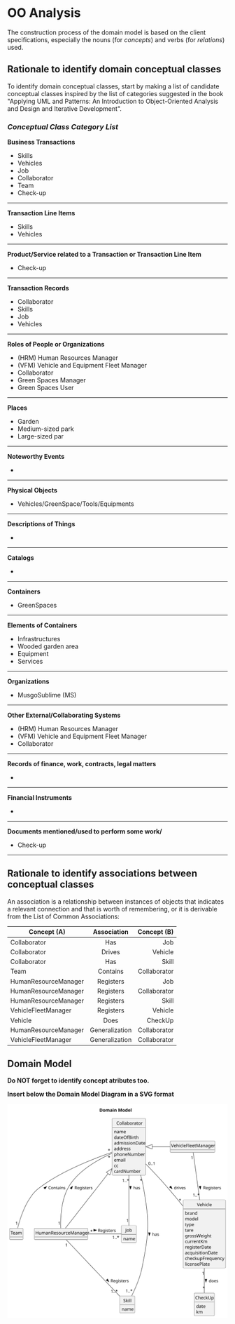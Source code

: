 # OO Analysis

The construction process of the domain model is based on the client specifications, especially the nouns (for _concepts_) and verbs (for _relations_) used.

## Rationale to identify domain conceptual classes
To identify domain conceptual classes, start by making a list of candidate conceptual classes inspired by the list of categories suggested in the book "Applying UML and Patterns: An Introduction to Object-Oriented Analysis and Design and Iterative Development".


### _Conceptual Class Category List_

**Business Transactions**

* Skills
* Vehicles
* Job
* Collaborator
* Team
* Check-up

---

**Transaction Line Items**

* Skills
* Vehicles

---

**Product/Service related to a Transaction or Transaction Line Item**

* Check-up

---

**Transaction Records**

* Collaborator
* Skills
* Job
* Vehicles



---  

**Roles of People or Organizations**

* (HRM) Human Resources Manager
* (VFM) Vehicle and Equipment Fleet Manager
* Collaborator
* Green Spaces Manager
* Green Spaces User


---

**Places**

* Garden
* Medium-sized park
* Large-sized par
  

---

**Noteworthy Events**

* 

---

**Physical Objects**

* Vehicles/GreenSpace/Tools/Equipments

---

**Descriptions of Things**

* 

---

**Catalogs**

* 

---

**Containers**

* GreenSpaces

---

**Elements of Containers**

* Infrastructures
* Wooded garden area
* Equipment
* Services

---

**Organizations**

* MusgoSublime (MS)

---

**Other External/Collaborating Systems**

* (HRM) Human Resources Manager
* (VFM) Vehicle and Equipment Fleet Manager
* Collaborator
---

**Records of finance, work, contracts, legal matters**

* 

---

**Financial Instruments**

* 

---

**Documents mentioned/used to perform some work/**

* Check-up

---


## Rationale to identify associations between conceptual classes

An association is a relationship between instances of objects that indicates a relevant connection and that is worth of remembering, or it is derivable from the List of Common Associations:



| Concept (A) 	        | Association        | Concept (B)      |  
|-----------------------|:------------------:|-----------------:|
|Collaborator           |   Has	             |    Job           |
|Collaborator  	        |   Drives    	     |    Vehicle       |
|Collaborator  	        |   Has   	         |    Skill         |
|Team  	                |   Contains  	     |    Collaborator  |
|HumanResourceManager  	|   Registers    	 |    Job           |
|HumanResourceManager   |   Registers    	 |    Collaborator  |     
|HumanResourceManager  	|   Registers    	 |    Skill         |
|VehicleFleetManager  	|   Registers  	     |    Vehicle       |
|Vehicle  	            |   Does   	         |    CheckUp       |
|HumanResourceManager  	|   Generalization   |    Collaborator  |
|VehicleFleetManager    |   Generalization   |    Collaborator  |




## Domain Model

**Do NOT forget to identify concept atributes too.**

**Insert below the Domain Model Diagram in a SVG format**

![Domain Model](svg/project-domain-model.svg)